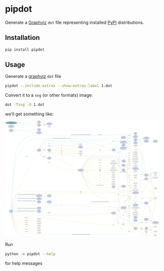 # pipdot

Generate a [Graphviz][] `dot` file representing installed [PyPI][] distributions.

## Installation

```sh
pip install pipdot
```

## Usage

Generate a [graphviz][] `dot` file

```sh
pipdot --include-extras --show-extras-label 1.dot
```

Convert it to a `svg` (or other formats) image:

```sh
dot -Tsvg -O 1.dot
```

we'll get something like:

![assets/1.dot.svg](https://github.com/tanbro/pipdot/raw/main/assets/1.dot.svg)

Run

```sh
python -m pipdot --help
```

for help messages

[PyPI]: https://pypi.org/
[pip]: https://pip.pypa.io/
[graphviz]: https://graphviz.org/
